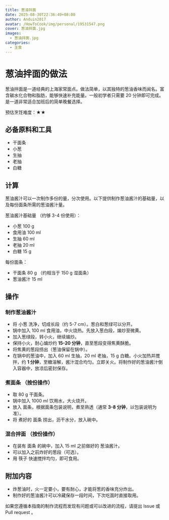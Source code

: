 ```yaml
---
title: 葱油拌面
date: 2025-08-30T22:36:49+08:00
author: Anduin2017
avatar: /HowToCook/img/personal/19531547.png
cover: 葱油拌面.jpg
images:
  - 葱油拌面.jpg
categories:
  - 主食
---
```


# 葱油拌面的做法

葱油拌面是一道经典的上海家常面点。做法简单，以其独特的葱油香味而闻名。富含碳水化合物和脂肪，能够快速补充能量。一般初学者只需要 20 分钟即可完成。是一道非常适合加班后的简单晚餐选择。

预估烹饪难度：★★

## 必备原料和工具

- 干面条
- 小葱
- 生抽
- 老抽
- 白糖

## 计算

葱油酱汁可以一次制作多份的量，分次使用。以下提供制作葱油酱汁的基础量，以及每份面条所需的葱油酱汁量。

葱油酱汁基础量 （约够 3-4 份使用）：

- 小葱 100 g
- 食用油 100 ml
- 生抽 60 ml
- 老抽 20 ml
- 白糖 15 g

每份面条：

- 干面条 80 g （约相当于 150 g 湿面条）
- 葱油酱汁 15 ml

## 操作

### 制作葱油酱汁

- 将 小葱 洗净，切成长段（约 5-7 cm）。葱白和葱绿可以分开。
- 锅中加入 100 ml 食用油，中火烧热。先放入葱白段，煸炒至微黄。
- 加入葱绿段，转小火，继续煸炒。
- 保持小火，耐心煸炒约 **15-20 分钟**，直至葱段变得焦黄酥脆。
- 将焦黄的葱段捞出（葱油保留在锅中）。
- 在锅中的葱油中，加入 60 ml 生抽，20 ml 老抽，15 g 白糖。小火加热并搅拌，约 **1 分钟**，至糖溶解，酱汁混合均匀。立即关火。将制作好的葱油酱汁倒入容器中，放凉后密封保存。

### 煮面条 （按份操作）

- 取 80 g 干面条。
- 锅中加入 1000 ml 饮用水，大火烧开。
- 放入 面条，根据面条包装说明，煮至熟透（通常 **3-8 分钟**，以包装说明为准）。
- 将 煮好的 面条 捞出，沥干水分，放入碗中。

### 混合拌面 （按份操作）

- 在装有 面条 的碗中，加入 15 ml 之前做好的 葱油酱汁。
- 可以加入之前炸好的葱段（可选）。
- 用 筷子 快速搅拌均匀，即可食用。

## 附加内容

- 炸葱油时，火一定要小，要有耐心，才能将葱的香味充分炸出。
- 制作好的葱油酱汁可以冷藏保存一段时间，下次吃面时直接取用。

如果您遵循本指南的制作流程而发现有问题或可以改进的流程，请提出 Issue 或 Pull request 。
